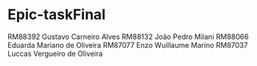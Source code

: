 # Epic-taskFinal

RM88392 Gustavo Carneiro Alves 
RM88132 João Pedro Milani 
RM88066 Eduarda Mariano de Oliveira 
RM87077 Enzo Wuillaume Marino 
RM87037 Luccas Vergueiro de Oliveira